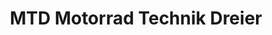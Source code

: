 ---
title: "MTD Motorrad Technik Dreier"
url: /muenster/mtd-motorrad-technik-dreier/
shop: Motorrad
---